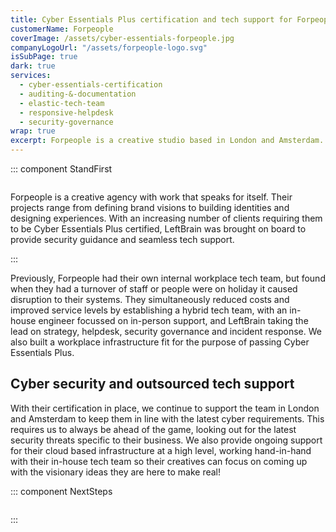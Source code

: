```yaml
---
title: Cyber Essentials Plus certification and tech support for Forpeople
customerName: Forpeople
coverImage: /assets/cyber-essentials-forpeople.jpg
companyLogoUrl: "/assets/forpeople-logo.svg"
isSubPage: true
dark: true
services:
  - cyber-essentials-certification
  - auditing-&-documentation
  - elastic-tech-team
  - responsive-helpdesk
  - security-governance
wrap: true
excerpt: Forpeople is a creative studio based in London and Amsterdam. LeftBrain worked to ensure their workplace infrastructure passed Cyber Essentials Plus and their team were supported with our rapid response helpdesk.
---
```


::: component StandFirst
~~~
~~~

Forpeople is a creative agency with work that speaks for itself. Their projects range from defining brand visions to building identities and designing experiences. With an increasing number of clients requiring them to be Cyber Essentials Plus certified, LeftBrain was brought on board to provide security guidance and seamless tech support.

:::

Previously, Forpeople had their own internal workplace tech team, but found when they had a turnover of staff or people were on holiday it caused disruption to their systems. They simultaneously reduced costs and improved service levels by establishing a hybrid tech team, with an in-house engineer focussed on in-person support, and LeftBrain taking the lead on strategy, helpdesk, security governance and incident response. We also built a workplace infrastructure fit for the purpose of passing Cyber Essentials Plus.

## Cyber security and outsourced tech support

With their certification in place, we continue to support the team in London and Amsterdam to keep them in line with the latest cyber requirements. This requires us to always be ahead of the game, looking out for the latest security threats specific to their business. We also provide ongoing support for their cloud based infrastructure at a high level, working hand-in-hand with their in-house tech team so their creatives can focus on coming up with the visionary ideas they are here to make real!

::: component NextSteps
~~~
~~~

:::